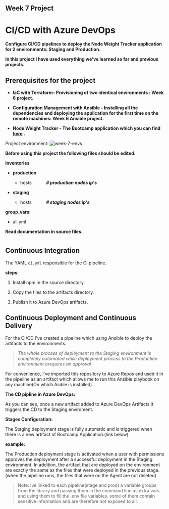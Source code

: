 ## Week 7 Project

# CI/CD with Azure DevOps

__Configure CI/CD pipelines to deploy the Node Weight Tracker application for 2 environments: Staging and Production.__

__In this project I have used everything we've learned so far and previous projects.__

## Prerequisites for the project

- __IaC with Terraform- Provisioning of two identical environments : Week 6 project.__

- __Configuration Management with Ansible - Installing all the dependencies and deploying the application for the first time on the remote machines: Week 6 Ansible project.__ 

- __Node Weight Tracker - The Bootcamp application which you can find [here](https://github.com/Gridin94/bootcamp-app) .__

Project environment:
![week-7-envs](https://camo.githubusercontent.com/5b41c84bd41e6a41560415440ee422765f39c0cafd7c2e755ee429d8fabb0a70/68747470733a2f2f626f6f7463616d702e7268696e6f70732e696f2f696d616765732f7765656b2d362d656e76732e706e67)




__Before using this project the following files should be edited:__

**inventories**
- **production**
  - hosts &emsp;&emsp;&emsp;__*# production nodes ip's*__

- **staging**

  - hosts &emsp;&emsp;&emsp;__*# staging nodes ip's*__

**group_vars:**

- all.yml


__Read documentation in source files.__
#
## Continuous Integration
The YAML `ci.yml` responsible for the CI pipeline.

__steps:__

1. Install npm in the source directory.

1. Copy the files to the artifacts directory.

1. Publish it to Azure DevOps artifacts.

## Continuous Deployment and Continuous Delivery
For the CI/CD I've created a pipeline which using Ansible to deploy the artifacts to the environments.

>*The whole process of deployment to the Staging environment is completely automated while deployment process to the Production environment arequires an approval*

For convenience, I've imported this repository to Azure Repos and used it in the pipeline as an artifact which allows me to run this Ansible playbook on any machine(On which Asible is installed).

**The CD pipline in Azure DevOps:**




As you can see, once a new artifact added to Azure DevOps Artifacts it triggers the CD to the Staging enviroment.

**Stages Configuration:**

The Staging deployment stage is fully automatic and is triggered when there is a new artifact of Bootcamp Application.(link below)


__example:__





The Production deployment stage is activated when a user with permissions approves the deployment after a successful deployment in the Staging environment.
In addition, the artifact that are deployed on the environment are exactly the same as the files that were deployed in the previous stage.(when the pipeline runs, the files that were on the Agent are not deleted)





>Note: Ive linked to each pipeline(stage and prod) a variable groups from the library and passing them in the command line as extra vars and using them to fill the .env file variables.
some of them contain sensitive information and are therefore not exposed to all.
